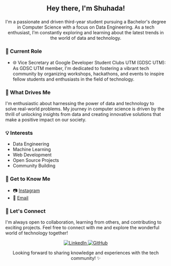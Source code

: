 ## <p align="center">Hey there, I'm Shuhada!</p>
<p align="center">  
I'm a passionate and driven third-year student pursuing a Bachelor's degree in Computer Science with a focus on Data Engineering. As a tech enthusiast, I'm constantly exploring and learning about the latest trends in the world of data and technology.
</p>

### 💼 Current Role
- 🌐 Vice Secretary at Google Developer Student Clubs UTM (GDSC UTM): As GDSC UTM member, I'm dedicated to fostering a vibrant tech community by organizing workshops, hackathons, and events to inspire fellow students and enthusiasts in the field of technology.

### 🚀 What Drives Me
I'm enthusiastic about harnessing the power of data and technology to solve real-world problems. My journey in computer science is driven by the thrill of unlocking insights from data and creating innovative solutions that make a positive impact on our society.

### 💡 Interests
- Data Engineering
- Machine Learning
- Web Development
- Open Source Projects
- Community Building

### 🌟 Get to Know Me
- 📷 [Instagram](https://www.instagram.com/invites/contact/?i=19x59w0l2qil5&utm_content=1l2wh10)
- 📧 [Email](mailto:shuhadasafiah07@gmail.com)

### 🌟 Let's Connect
I'm always open to collaboration, learning from others, and contributing to exciting projects. Feel free to connect with me and explore the wonderful world of technology together!

<p align="center">
  <a href="https://my.linkedin.com/in/nur-shuhada-safiah-ayob-932105242">
    <img src="https://img.shields.io/badge/LinkedIn-Connect-blue" alt="LinkedIn">
  </a>
  <a href="https://github.com/ShuhadaSafiah">
    <img src="https://img.shields.io/badge/GitHub-Follow-9cf" alt="GitHub">
  </a>
</p>

<p align="center">Looking forward to sharing knowledge and experiences with the tech community! ✨</p>
